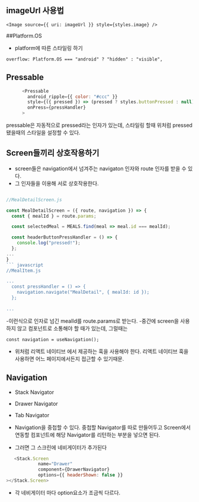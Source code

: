 ## imageUrl 사용법

```
<Image source={{ uri: imageUrl }} style={styles.image} />
```

##Platform.OS

- platform에 따른 스타일링 하기
```
overflow: Platform.OS === "android" ? "hidden" : "visible",
```

## Pressable


```javascript
      <Pressable
        android_ripple={{ color: "#ccc" }}
        style={({ pressed }) => (pressed ? styles.buttonPressed : null)}
        onPress={pressHandler}
      >
```

pressable은 자동적으로 pressed라는 인자가 있는데, 스타일링 할때 위처럼 pressed 됐을때의 스타일을 설정할 수 있다.



## Screen들끼리 상호작용하기
- screen들은 navigation에서 넘겨주는 navigaton 인자와 route 인자를 받을 수 있다.
- 그 인자들을 이용해 서로 상호작용한다.

```javascript

//MealDetailScreen.js

const MealDetailScreen = ({ route, navigation }) => {
  const { mealId } = route.params;

  const selectedMeal = MEALS.find(meal => meal.id === mealId);

  const headerButtonPressHandler = () => {
    console.log("pressed!");
  };
...
}
``` javascript
//MealItem.js

...
  const pressHandler = () => {
    navigation.navigate("MealDetail", { mealId: id });
  };
  
...

```

-이런식으로 인자로 넘긴 mealId를 route.params로 받는다.
-중간에 screen을 사용하지 않고 컴포넌트로 소통해야 할 때가 있는데, 그럴때는

```
const navigation = useNavigation();
``` 

- 위처럼 리액트 네이티브 에서 제공하는 훅을 사용해야 한다. 리액트 네이티브 훅을 사용하면 어느 페이지에서든지 접근할 수 있기때문.



## Navigation
- Stack Navigator
- Drawer Navigator
- Tab Navigator

- Navigation을 중첩할 수 있다. 중첩할 Navigator를 따로 만들어두고 Screen에서 연동할 컴포넌트에 해당 Navigator를 리턴하는 부분을 넣으면 된다. 
- 그러면 그 스크린에 네비게이터가 추가된다
``` javascript
   <Stack.Screen
            name="Drawer"
            component={DrawerNavigator}
            options={{ headerShown: false }}
></Stack.Screen>
```
- 각 네비게이터 마다 option요소가 조금씩 다르다.
